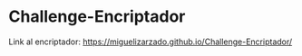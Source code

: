 # Challenge-Encriptador

Link al encriptador: https://miguelizarzado.github.io/Challenge-Encriptador/
